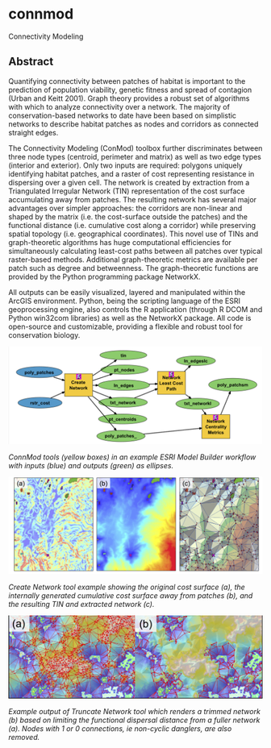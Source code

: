 # connmod

Connectivity Modeling

## Abstract

Quantifying connectivity between patches of habitat is important to the prediction of population viability, genetic fitness and spread of contagion (Urban and Keitt 2001).  Graph theory provides a robust set of algorithms with which to analyze connectivity over a network.  The majority of conservation-based networks to date have been based on simplistic networks to describe habitat patches as nodes and corridors as connected straight edges. 

The Connectivity Modeling (ConMod) toolbox further discriminates between three node types (centroid, perimeter and matrix) as well as two edge types (interior and exterior).  Only two inputs are required: polygons uniquely identifying habitat patches, and a raster of cost representing resistance in dispersing over a given cell.  The network is created by extraction from a Triangulated Irregular Network (TIN) representation of the cost surface accumulating away from patches.  The resulting network has several major advantages over simpler approaches:  the corridors are non-linear and shaped by the matrix (i.e. the cost-surface outside the patches) and the functional distance (i.e. cumulative cost along a corridor) while preserving spatial topology (i.e. geographical coordinates).  This novel use of TINs and graph-theoretic algorithms has huge computational efficiencies for simultaneously calculating least-cost paths between all patches over typical raster-based methods.  Additional graph-theoretic metrics are available per patch such as degree and betweenness.  The graph-theoretic functions are provided by the Python programming package NetworkX.

All outputs can be easily visualized, layered and manipulated within the ArcGIS environment.  Python, being the scripting language of the ESRI geoprocessing engine,  also controls the R application (through R DCOM and Python win32com libraries) as well as the NetworkX package.  All code is open-source and customizable, providing a flexible and robust tool for conservation biology.

![](img/network-model.png)

_ConnMod tools (yellow boxes) in an example ESRI Model Builder workflow with inputs (blue) and outputs (green) as ellipses._

![](img/create-network.png)

_Create Network tool example showing the original cost surface (a), the internally generated cumulative cost surface away from patches (b), and the resulting TIN and extracted network (c)._

![](img/tin-full-truncated.png)

_Example output of Truncate Network tool which renders a trimmed network (b) based on limiting the functional dispersal distance from a fuller network (a).  Nodes with 1 or 0 connections, ie non-cyclic danglers, are also removed._
